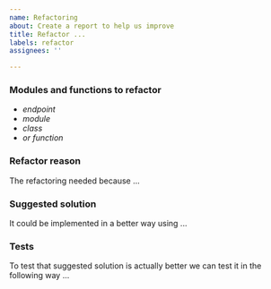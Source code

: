 ```yaml
---
name: Refactoring
about: Create a report to help us improve
title: Refactor ... 
labels: refactor
assignees: ''

---
```


### Modules and functions to refactor

- *endpoint*
- *module*
- *class*
- *or function*

### Refactor reason

The refactoring needed because ...

### Suggested solution

It could be implemented in a better way using ...

### Tests

To test that suggested solution is actually better we can test it in the following way ...

